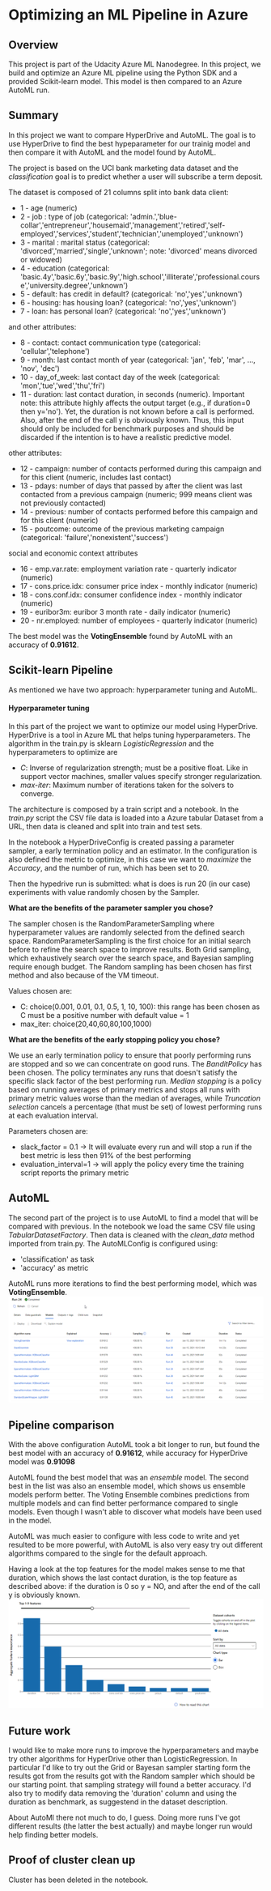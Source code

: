 # Optimizing an ML Pipeline in Azure

## Overview
This project is part of the Udacity Azure ML Nanodegree.
In this project, we build and optimize an Azure ML pipeline using the Python SDK and a provided Scikit-learn model.
This model is then compared to an Azure AutoML run.

## Summary
In this project we want to compare HyperDrive and AutoML. The goal is to use HyperDrive to find the best hypeparameter for our trainig model and then compare it with AutoML and the model found by AutoML. 

The project is based on the UCI bank marketing data dataset and the _classification_ goal is to predict whether a user will subscribe a term deposit.

The dataset is composed of 21 columns split into bank data client:

* 1 - age (numeric)
* 2 - job : type of job (categorical: 'admin.','blue-collar','entrepreneur','housemaid','management','retired','self-employed','services','student','technician','unemployed','unknown')
* 3 - marital : marital status (categorical: 'divorced','married','single','unknown'; note: 'divorced' means divorced or widowed)
* 4 - education (categorical: 'basic.4y','basic.6y','basic.9y','high.school','illiterate','professional.course','university.degree','unknown')
* 5 - default: has credit in default? (categorical: 'no','yes','unknown')
* 6 - housing: has housing loan? (categorical: 'no','yes','unknown')
* 7 - loan: has personal loan? (categorical: 'no','yes','unknown')

and other attributes:
* 8 - contact: contact communication type (categorical: 'cellular','telephone')
* 9 - month: last contact month of year (categorical: 'jan', 'feb', 'mar', ..., 'nov', 'dec')
* 10 - day_of_week: last contact day of the week (categorical: 'mon','tue','wed','thu','fri')
* 11 - duration: last contact duration, in seconds (numeric). Important note: this attribute highly affects the output target (e.g., if duration=0 then y='no'). Yet, the duration is not known before a call is performed. Also, after the end of the call y is obviously known. Thus, this input should only be included for benchmark purposes and should be discarded if the intention is to have a realistic predictive model.

other attributes:
* 12 - campaign: number of contacts performed during this campaign and for this client (numeric, includes last contact)
* 13 - pdays: number of days that passed by after the client was last contacted from a previous campaign (numeric; 999 means client was not previously contacted)
* 14 - previous: number of contacts performed before this campaign and for this client (numeric)
* 15 - poutcome: outcome of the previous marketing campaign (categorical: 'failure','nonexistent','success')

social and economic context attributes
* 16 - emp.var.rate: employment variation rate - quarterly indicator (numeric)
* 17 - cons.price.idx: consumer price index - monthly indicator (numeric)
* 18 - cons.conf.idx: consumer confidence index - monthly indicator (numeric)
* 19 - euribor3m: euribor 3 month rate - daily indicator (numeric)
* 20 - nr.employed: number of employees - quarterly indicator (numeric)


The best model was the **VotingEnsemble** found by AutoML with an accuracy of **0.91612**.

## Scikit-learn Pipeline
As mentioned we have two approach: hyperparameter tuning and AutoML.

#### Hyperparameter tuning
In this part of the project we want to optimize our model using HyperDrive. 
HyperDrive is a tool in Azure ML that helps tuning hyperparameters.
The algorithm in the train.py is sklearn _LogisticRegression_ and the
 hyperparameters to optimize are 
* *C*: Inverse of regularization strength; must be a positive float.
 Like in support vector machines, smaller values specify stronger regularization.
* *max-iter*: Maximum number of iterations taken for the solvers to converge.

The architecture is composed by a train script and a notebook.
In the _train.py_ script the CSV file data is loaded into a Azure tabular Dataset from a URL, then data is cleaned and split into train and test sets.

In the notebook a HyperDriveConfig is created passing a parameter sampler, a early termination policy and an estimator.
In the configuration is also defined the metric to optimize, in this case we want to _maximize_ the _Accuracy_, and the number of run, which has been set to 20. 

Then the hypedrive run is submitted: what is does is run 20 (in our case) experiments with value randomly chosen by the Sampler. 

**What are the benefits of the parameter sampler you chose?**

The sampler chosen is the RandomParameterSampling where hyperparameter values are randomly selected from the defined search space. RandomParameterSampling is the first choice for an initial search before to refine the search space to improve results.
Both Grid sampling, which exhaustively search over the search space, and Bayesian sampling require enough budget. 
The Random sampling has been chosen has first method and also because of the VM timeout. 

Values chosen are:
* C: choice(0.001, 0.01, 0.1, 0.5, 1,  10, 100): this range has been chosen as C must be a positive number with default value = 1 
* max_iter: choice(20,40,60,80,100,1000)

**What are the benefits of the early stopping policy you chose?**

We use an early termination policy to ensure that poorly performing runs are stopped and so we can concentrate on good runs. 
The *BanditPolicy* has been chosen. The policy terminates any runs that doesn't satisfy the specific slack factor of the best performing run.
*Median stopping* is a policy based on running averages of primary metrics and stops all runs with primary metric values worse than the median of averages, while *Truncation selection* cancels a percentage (that must be set) of lowest performing runs at each evaluation interval.

Parameters chosen are:
* slack_factor = 0.1 -> It will evaluate every run and will stop a run if the best metric is less then 91% of the best performing
* evaluation_interval=1 -> will apply the policy every time the training script reports the primary metric

## AutoML
The second part of the project is to use AutoML to find a model that will be compared with previous. 
In the notebook we load the same CSV file using _TabularDatasetFactory_. 
Then data is cleaned with the _clean_data_ method imported from train.py.
The AutoMLConfig is configured using: 
* 'classification' as task 
* 'accuracy' as metric

AutoML runs more iterations to find the best performing model, which was **VotingEnsemble**.
![Top 9 features](https://github.com/emanuelef1/Optimizing_a_Pipeline_in_Azure_EF/blob/master/images/all_models.png)

## Pipeline comparison
With the above configuration AutoML took a bit longer to run, but found the best model with an accuracy of **0.91612**,
 while accuracy for HyperDrive model was **0.91098**
 
AutoML found the best model that was an _ensemble_ model. The second best in the list was also 
an ensemble model, which shows us ensemble models perform better.
The Voting Ensemble combines predictions from multiple models and can find better performance
compared to single models.
Even though I wasn't able to discover what models have been used in the model.

AutoML was much easier to configure with less code to write and yet resulted to be more powerful, with AutoML 
is also very easy try out different algorithms compared to the single for the default approach.

Having a look at the top features for the model makes sense to me that duration, which shows the last contact duration, is the top feature as described above: if the duration is 0 so y = NO, and after the end of the call y is obviously known.
![Top 9 features](https://github.com/emanuelef1/Optimizing_a_Pipeline_in_Azure_EF/blob/master/images/top_9_features.png)

## Future work
I would like to make more runs to improve the hyperparameters and maybe try other algorithms for HyperDrive other than
LogisticRegression.
In particular I'd like to try out the Grid or Bayesan sampler starting form the results 
got from the results got with the Random sampler which should be 
our starting point. 
that sampling strategy will found a better accuracy. 
I'd also try to modify data removing the 'duration' column and using the duration as benchmark, as suggestend in the dataset description.

About AutoMl there not much to do, I guess. Doing more runs I've got different results (the latter the best actually) 
and maybe longer run would help finding better models.   

## Proof of cluster clean up
Cluster has been deleted in the notebook.
